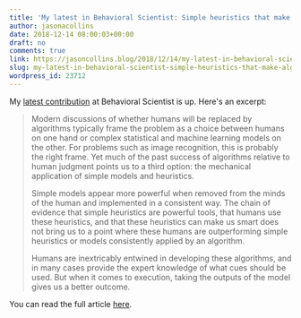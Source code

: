 ```yaml
---
title: 'My latest in Behavioral Scientist: Simple heuristics that make algorithms smart'
author: jasonacollins
date: 2018-12-14 08:00:03+00:00
draft: no
comments: true
link: https://jasoncollins.blog/2018/12/14/my-latest-in-behavioral-scientist-simple-heuristics-that-make-algorithms-smart/
slug: my-latest-in-behavioral-scientist-simple-heuristics-that-make-algorithms-smart
wordpress_id: 23712
---
```


My [latest contribution](http://behavioralscientist.org/simple-heuristics-that-make-algorithms-smart/) at Behavioral Scientist is up. Here's an excerpt:

>Modern discussions of whether humans will be replaced by algorithms typically frame the problem as a choice between humans on one hand or complex statistical and machine learning models on the other. For problems such as image recognition, this is probably the right frame. Yet much of the past success of algorithms relative to human judgment points us to a third option: the mechanical application of simple models and heuristics.
>
>Simple models appear more powerful when removed from the minds of the human and implemented in a consistent way. The chain of evidence that simple heuristics are powerful tools, that humans use these heuristics, and that these heuristics can make us smart does not bring us to a point where these humans are outperforming simple heuristics or models consistently applied by an algorithm.
>
>Humans are inextricably entwined in developing these algorithms, and in many cases provide the expert knowledge of what cues should be used. But when it comes to execution, taking the outputs of the model gives us a better outcome.

You can read the full article [here](http://behavioralscientist.org/simple-heuristics-that-make-algorithms-smart/).

